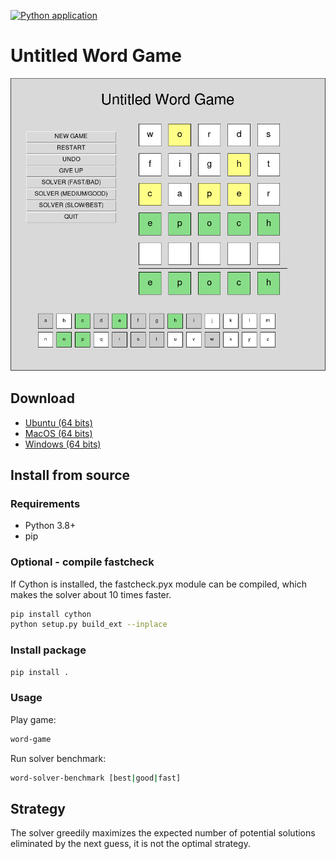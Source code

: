 [![Python application](https://github.com/jbchouinard/untitled-word-game/actions/workflows/python-app.yml/badge.svg?branch=master)](https://github.com/jbchouinard/untitled-word-game/actions/workflows/python-app.yml)

# Untitled Word Game

![Screenshot of the game](screenshot.png?raw=true "Untitled Word Game")

## Download
- [Ubuntu (64 bits)](https://github.com/jbchouinard/untitled-word-game/releases/download/v1.0.0/word-game-linux.zip)
- [MacOS (64 bits)](https://github.com/jbchouinard/untitled-word-game/releases/download/v1.0.0/word-game-macos.zip)
- [Windows (64 bits)](https://github.com/jbchouinard/untitled-word-game/releases/download/v1.0.0/word-game-windows.zip)

## Install from source

### Requirements
- Python 3.8+
- pip

### Optional - compile fastcheck

If Cython is installed, the fastcheck.pyx module can be compiled, which makes the
solver about 10 times faster.

```bash
pip install cython
python setup.py build_ext --inplace
```

### Install package

```bash
pip install .
```

### Usage

Play game:

```bash
word-game
```

Run solver benchmark:

```bash
word-solver-benchmark [best|good|fast]
```

## Strategy

The solver greedily maximizes the expected number of potential solutions
eliminated by the next guess, it is not the optimal strategy.
